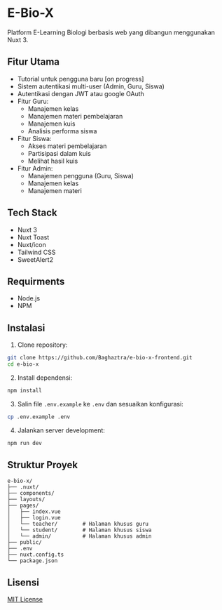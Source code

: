 # E-Bio-X

Platform E-Learning Biologi berbasis web yang dibangun menggunakan Nuxt 3.

## Fitur Utama

- Tutorial untuk pengguna baru [on progress]
- Sistem autentikasi multi-user (Admin, Guru, Siswa)
- Autentikasi dengan JWT atau google OAuth
- Fitur Guru:
  - Manajemen kelas
  - Manajemen materi pembelajaran
  - Manajemen kuis
  - Analisis performa siswa
- Fitur Siswa:
  - Akses materi pembelajaran
  - Partisipasi dalam kuis
  - Melihat hasil kuis
- Fitur Admin:
  - Manajemen pengguna (Guru, Siswa)
  - Manajemen kelas
  - Manajemen materi

## Tech Stack

- Nuxt 3
- Nuxt Toast
- Nuxt/icon
- Tailwind CSS
- SweetAlert2

## Requirments

- Node.js 
- NPM 

## Instalasi

1. Clone repository:
```bash
git clone https://github.com/Baghaztra/e-bio-x-frontend.git
cd e-bio-x
```

2. Install dependensi:
```bash
npm install
```

3. Salin file `.env.example` ke `.env` dan sesuaikan konfigurasi:
```bash
cp .env.example .env
```

4. Jalankan server development:
```bash
npm run dev
```

## Struktur Proyek

```
e-bio-x/
├── .nuxt/ 
├── components/ 
├── layouts/
├── pages/
│   ├── index.vue
│   ├── login.vue
│   └── teacher/        # Halaman khusus guru
│   └── student/        # Halaman khusus siswa
│   └── admin/          # Halaman khusus admin
├── public/
├── .env
├── nuxt.config.ts 
└── package.json
```

## Lisensi

[MIT License](LICENSE)
